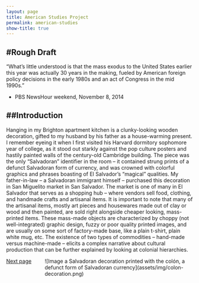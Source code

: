 ```yaml
---
layout: page
title: American Studies Project
permalink: american-studies
show-title: true
---
```

#Rough Draft
--
  “What’s little understood is that the mass exodus to the United States earlier this year was actually 30 years in the making, fueled by American foreign policy decisions in the early 1980s and an act of Congress in the mid 1990s.” 
- PBS NewsHour weekend, November 8, 2014

##Introduction
-- 
  Hanging in my Brighton apartment kitchen is a clunky-looking wooden decoration, gifted to my husband by his father as a house-warming present. I remember eyeing it when I first visited his Harvard dormitory sophomore year of college, as it stood out starkly against the pop culture posters and hastily painted walls of the century-old Cambridge building. The piece was the only “Salvadoran” identifier in the room – it contained strung prints of a defunct Salvadoran form of currency, and was crowned with colorful graphics and phrases boasting of El Salvador’s “magical” qualities.
	My father-in-law – a Salvadoran immigrant himself – purchased this decoration in San Miguelito market in San Salvador. The market is one of many in El Salvador that serves as a shopping hub – where vendors sell food, clothing, and handmade crafts and artisanal items. It is important to note that many of the artisanal items, mostly art pieces and housewares made out of clay or wood and then painted, are sold right alongside cheaper looking, mass-printed items. These mass-made objects are characterized by choppy (not well-integrated) graphic design, fuzzy or poor quality printed images, and are usually on some sort of factory-made base, like a plain t-shirt, plain white mug, etc. The existence of two types of commodities – hand-made versus machine-made – elicits a complex narrative about cultural production that can be further explained by looking at colonial hierarchies.

<span style="float: right; width: 400px;">
![Image a Salvadoran decoration printed with the colón, a defunct form of Salvadoran currency](assets/img/colon-decoration.png)
</span>


[Next page](subtitle.html)

